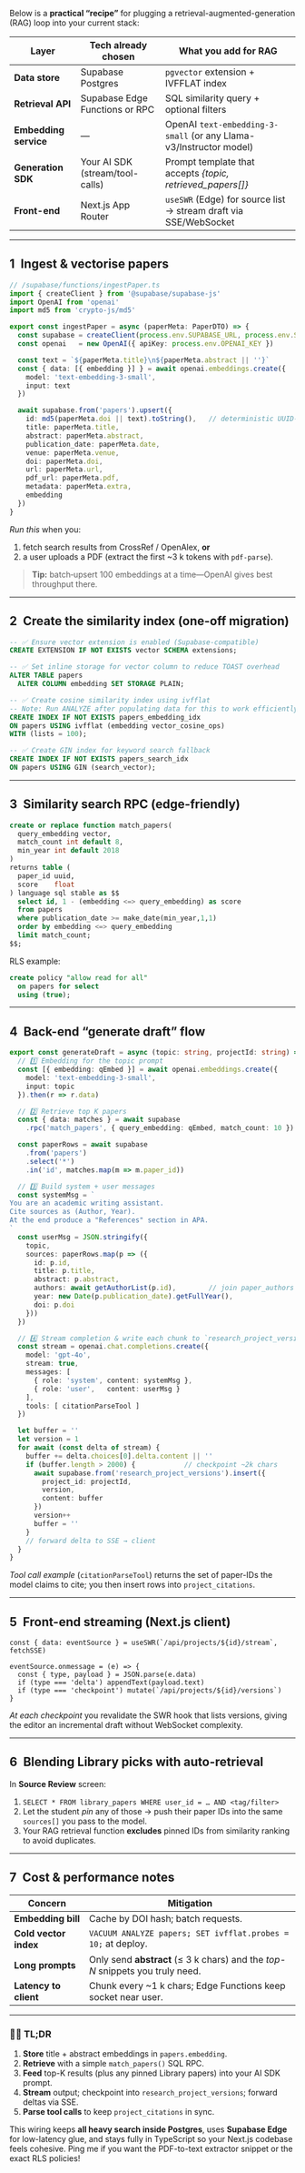 Below is a **practical “recipe”** for plugging a retrieval-augmented-generation (RAG) loop into your current stack:

| Layer                 | Tech already chosen             | What you add for RAG                                               |
| --------------------- | ------------------------------- | ------------------------------------------------------------------ |
| **Data store**        | Supabase Postgres               | `pgvector` extension + IVFFLAT index                               |
| **Retrieval API**     | Supabase Edge Functions or RPC  | SQL similarity query + optional filters                            |
| **Embedding service** | —                               | OpenAI `text-embedding-3-small` (or any Llama-v3/Instructor model) |
| **Generation SDK**    | Your AI SDK (stream/tool-calls) | Prompt template that accepts *{topic, retrieved\_papers\[]}*       |
| **Front-end**         | Next.js App Router              | `useSWR` (Edge) for source list → stream draft via SSE/WebSocket   |

---

## 1 Ingest & vectorise papers

```ts
// /supabase/functions/ingestPaper.ts
import { createClient } from '@supabase/supabase-js'
import OpenAI from 'openai'
import md5 from 'crypto-js/md5'

export const ingestPaper = async (paperMeta: PaperDTO) => {
  const supabase = createClient(process.env.SUPABASE_URL, process.env.SERVICE_KEY)
  const openai   = new OpenAI({ apiKey: process.env.OPENAI_KEY })

  const text = `${paperMeta.title}\n${paperMeta.abstract || ''}`
  const { data: [{ embedding }] } = await openai.embeddings.create({
    model: 'text-embedding-3-small',
    input: text
  })

  await supabase.from('papers').upsert({
    id: md5(paperMeta.doi || text).toString(),   // deterministic UUID-ish
    title: paperMeta.title,
    abstract: paperMeta.abstract,
    publication_date: paperMeta.date,
    venue: paperMeta.venue,
    doi: paperMeta.doi,
    url: paperMeta.url,
    pdf_url: paperMeta.pdf,
    metadata: paperMeta.extra,
    embedding
  })
}
```

*Run this* when you:

1. fetch search results from CrossRef / OpenAlex, **or**
2. a user uploads a PDF (extract the first \~3 k tokens with `pdf-parse`).

> **Tip:** batch‐upsert 100 embeddings at a time—OpenAI gives best throughput there.

---

## 2 Create the similarity index (one-off migration)

```sql
-- ✅ Ensure vector extension is enabled (Supabase-compatible)
CREATE EXTENSION IF NOT EXISTS vector SCHEMA extensions;

-- ✅ Set inline storage for vector column to reduce TOAST overhead
ALTER TABLE papers
  ALTER COLUMN embedding SET STORAGE PLAIN;

-- ✅ Create cosine similarity index using ivfflat
-- Note: Run ANALYZE after populating data for this to work efficiently
CREATE INDEX IF NOT EXISTS papers_embedding_idx
ON papers USING ivfflat (embedding vector_cosine_ops)
WITH (lists = 100);

-- ✅ Create GIN index for keyword search fallback
CREATE INDEX IF NOT EXISTS papers_search_idx
ON papers USING GIN (search_vector);

```

---

## 3 Similarity search RPC (edge-friendly)

```sql
create or replace function match_papers(
  query_embedding vector,
  match_count int default 8,
  min_year int default 2018
)
returns table (
  paper_id uuid,
  score    float
) language sql stable as $$
  select id, 1 - (embedding <=> query_embedding) as score
  from papers
  where publication_date >= make_date(min_year,1,1)
  order by embedding <=> query_embedding
  limit match_count;
$$;
```

RLS example:

```sql
create policy "allow read for all"
  on papers for select
  using (true);
```

---

## 4 Back-end “generate draft” flow

```ts
export const generateDraft = async (topic: string, projectId: string) => {
  // 1️⃣ Embedding for the topic prompt
  const [{ embedding: qEmbed }] = await openai.embeddings.create({
    model: 'text-embedding-3-small',
    input: topic
  }).then(r => r.data)

  // 2️⃣ Retrieve top K papers
  const { data: matches } = await supabase
    .rpc('match_papers', { query_embedding: qEmbed, match_count: 10 })

  const paperRows = await supabase
    .from('papers')
    .select('*')
    .in('id', matches.map(m => m.paper_id))

  // 3️⃣ Build system + user messages
  const systemMsg = `
You are an academic writing assistant.
Cite sources as (Author, Year).
At the end produce a "References" section in APA.
`
  const userMsg = JSON.stringify({
    topic,
    sources: paperRows.map(p => ({
      id: p.id,
      title: p.title,
      abstract: p.abstract,
      authors: await getAuthorList(p.id),        // join paper_authors
      year: new Date(p.publication_date).getFullYear(),
      doi: p.doi
    }))
  })

  // 4️⃣ Stream completion & write each chunk to `research_project_versions`
  const stream = openai.chat.completions.create({
    model: 'gpt-4o',
    stream: true,
    messages: [
      { role: 'system', content: systemMsg },
      { role: 'user',   content: userMsg }
    ],
    tools: [ citationParseTool ]
  })

  let buffer = ''
  let version = 1
  for await (const delta of stream) {
    buffer += delta.choices[0].delta.content || ''
    if (buffer.length > 2000) {            // checkpoint ~2k chars
      await supabase.from('research_project_versions').insert({
        project_id: projectId,
        version,
        content: buffer
      })
      version++
      buffer = ''
    }
    // forward delta to SSE → client
  }
}
```

*Tool call example* (`citationParseTool`) returns the set of paper-IDs the model claims to cite; you then insert rows into `project_citations`.

---

## 5 Front-end streaming (Next.js client)

```tsx
const { data: eventSource } = useSWR(`/api/projects/${id}/stream`, fetchSSE)

eventSource.onmessage = (e) => {
  const { type, payload } = JSON.parse(e.data)
  if (type === 'delta') appendText(payload.text)
  if (type === 'checkpoint') mutate(`/api/projects/${id}/versions`)
}
```

*At each checkpoint* you revalidate the SWR hook that lists versions, giving the editor an incremental draft without WebSocket complexity.

---

## 6 Blending Library picks with auto-retrieval

In **Source Review** screen:

1. `SELECT * FROM library_papers WHERE user_id = … AND <tag/filter>`
2. Let the student *pin* any of those → push their paper IDs into the same `sources[]` you pass to the model.
3. Your RAG retrieval function **excludes** pinned IDs from similarity ranking to avoid duplicates.

---

## 7 Cost & performance notes

| Concern               | Mitigation                                                                    |
| --------------------- | ----------------------------------------------------------------------------- |
| **Embedding bill**    | Cache by DOI hash; batch requests.                                            |
| **Cold vector index** | `VACUUM ANALYZE papers; SET ivfflat.probes = 10;` at deploy.                  |
| **Long prompts**      | Only send **abstract** (≤ 3 k chars) and the *top-N* snippets you truly need. |
| **Latency to client** | Chunk every \~1 k chars; Edge Functions keep socket near user.                |

---

### 🧑‍🎓 TL;DR

1. **Store** title + abstract embeddings in `papers.embedding`.
2. **Retrieve** with a simple `match_papers()` SQL RPC.
3. **Feed** top-K results (plus any pinned Library papers) into your AI SDK prompt.
4. **Stream** output; checkpoint into `research_project_versions`; forward deltas via SSE.
5. **Parse tool calls** to keep `project_citations` in sync.

This wiring keeps **all heavy search inside Postgres**, uses **Supabase Edge** for low-latency glue, and stays fully in TypeScript so your Next.js codebase feels cohesive. Ping me if you want the PDF-to-text extractor snippet or the exact RLS policies!
